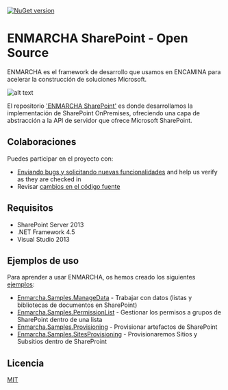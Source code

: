 [![NuGet version](https://badge.fury.io/nu/Enmarcha.SharePoint.svg)](https://badge.fury.io/nu/Enmarcha.SharePoint)
# ENMARCHA SharePoint - Open Source

ENMARCHA es el framework de desarrollo que usamos en ENCAMINA para acelerar la construcción de soluciones Microsoft. 

![alt text](https://encaminastorage.blob.core.windows.net/images/enmarcha-270.png "Logo Enmarcha")

El repositorio ['ENMARCHA SharePoint'](https://github.com/encamina/enmarcha-sharepoint) es donde desarrollamos la implementación de SharePoint OnPremises, ofreciendo una capa de abstracción a la API de servidor que ofrece Microsoft SharePoint. 

## Colaboraciones
Puedes participar en el proyecto con:

* [Enviando bugs y solicitando nuevas funcionalidades](https://github.com/encamina/enmarcha-sharepoint/issues) and help us verify as they are checked in
* Revisar [cambios en el código fuente](https://github.com/encamina/enmarcha-sharepoint/pulls)

## Requisitos
* SharePoint Server 2013
* .NET Framework 4.5
* Visual Studio 2013

## Ejemplos de uso
Para aprender a usar ENMARCHA, os hemos creado los siguientes [ejemplos](https://github.com/Encamina/Enmarcha-SharePoint/tree/master/Samples):

* [Enmarcha.Samples.ManageData](https://github.com/Encamina/Enmarcha-SharePoint/tree/master/Samples/Enmarcha.Samples.ManageData) - Trabajar con datos (listas y bibliotecas de documentos en SharePoint)
* [Enmarcha.Samples.PermissionList](https://github.com/Encamina/Enmarcha-SharePoint/tree/master/Samples/Enmarcha.Samples.PermissionList) - Gestionar los permisos a grupos de SharePoint dentro de una lista
* [Enmarcha.Samples.Provisioning](https://github.com/Encamina/Enmarcha-SharePoint/tree/master/Samples/Enmarcha.Samples.Provisioning) - Provisionar artefactos de SharePoint
* [Enmarcha.Samples.SitesProvisioning](https://github.com/Encamina/Enmarcha-SharePoint/tree/master/Samples/Enmarcha.Samples.SiteProvisioning) - Provisionaremos Sitios y Subsitios dentro de ShareProint

## Licencia
[MIT](LICENSE.txt)
